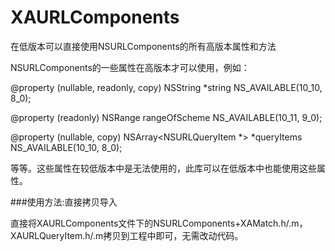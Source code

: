 # XAURLComponents
在低版本可以直接使用NSURLComponents的所有高版本属性和方法


NSURLComponents的一些属性在高版本才可以使用，例如：

@property (nullable, readonly, copy) NSString *string NS_AVAILABLE(10_10, 8_0);

@property (readonly) NSRange rangeOfScheme NS_AVAILABLE(10_11, 9_0);

@property (nullable, copy) NSArray\<NSURLQueryItem \*\> \*queryItems NS_AVAILABLE(10_10, 8_0);

等等。这些属性在较低版本中是无法使用的，此库可以在低版本中也能使用这些属性。

###使用方法:直接拷贝导入

直接将XAURLComponents文件下的NSURLComponents+XAMatch.h/.m，XAURLQueryItem.h/.m拷贝到工程中即可，无需改动代码。